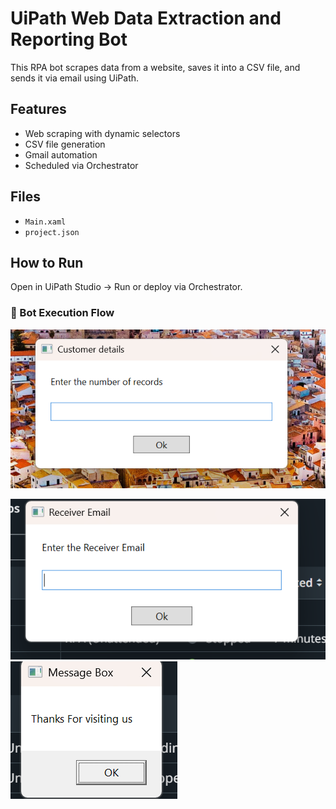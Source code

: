 # UiPath Web Data Extraction and Reporting Bot

This RPA bot scrapes data from a website, saves it into a CSV file, and sends it via email using UiPath.

## Features
- Web scraping with dynamic selectors
- CSV file generation
- Gmail automation
- Scheduled via Orchestrator

## Files
- `Main.xaml`
- `project.json`

## How to Run
Open in UiPath Studio → Run or deploy via Orchestrator.

### 📸 Bot Execution Flow
![Workflow Image](.screenshots/Image1.png)

![Workflow Image](.screenshots/Image3.png)
![Workflow Image](.screenshots/Image4.png)

